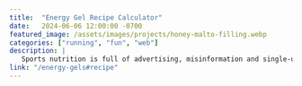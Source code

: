 ```yaml
---
title:  "Energy Gel Recipe Calculator"
date:   2024-06-06 12:00:00 -0700
featured_image: /assets/images/projects/honey-malto-filling.webp
categories: ["running", "fun", "web"]
description: |
   Sports nutrition is full of advertising, misinformation and single-use packaging, so I assembled the current science into a calculator to help you make your own carb solutions at home. It solves a linear program to output recipes tailored to your ingredient and concentration preferences. 
link: "/energy-gels#recipe"
---
```


